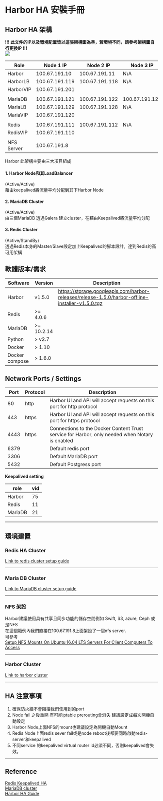 # Harbor HA 安裝手冊

## Harbor HA 架構
**!!! 此文件的IP以及環境配置皆以這張架構圖為準，若環境不同，請參考架構圖自行更換IP !!!**  
![](https://i.imgur.com/ZcNEr5A.png)



| Role     | Node 1 IP     | Node 2 IP     | Node 3 IP    |
| -------- | ------------- | ------------- | ------------ | 
| Harbor   | 100.67.191.10 | 100.67.191.11 | N\A          |
| HarborLB | 100.67.191.119| 100.67.191.118| N\A          |
| HarborVIP| 100.67.191.201|               |              |
||||
| MariaDB  | 100.67.191.121| 100.67.191.122|100.67.191.123|
| MariaLB  | 100.67.191.129| 100.67.191.128| N\A          |
| MariaVIP | 100.67.191.120|               |              |
||||
| Redis    | 100.67.191.111| 100.67.191.112| N\A          |
| RedisVIP | 100.67.191.110|               |              |
||||
|NFS Server| 100.67.191.8  |               |              |

Harbor 此架構主要由三大項目組成   
#### 1. Harbor Node和其LoadBalancer   
(Active/Active)  
藉由keepalived將流量平均分配到其下Harbor Node  

#### 2. MariaDB Cluster  
(Active/Active)  
由三個MariaDB 透過Galera 建立cluster，在藉由Keepalived將流量平均分配  

#### 3. Redis Cluster
(Active/StandBy)  
透過Redis本身的Master/Slave設定加上Keepalived的腳本設計，達到Redis的高可用架構  

## 軟體版本/需求  


| Software | Version  | Description |
| -------- | -------- | ----------- |
| Harbor   | v1.5.0   | https://storage.googleapis.com/harbor-releases/release-1.5.0/harbor-offline-installer-v1.5.0.tgz |
| Redis    | >= 4.0.6   |             |
| MariaDB  | >= 10.2.14 |             |
| Python   | > v2.7   |             |
| Docker   | > 1.10   |             |
| Docker compose| > 1.6.0 |         |

## Network Ports / Settings  

| Port   | Protocol  | Description |
| -----  | --------  | ----------- |
| 80     | http  | Harbor UI and API will accept requests on this port for http protocol |
| 443    | https | Harbor UI and API will accept requests on this port for https protocol |
| 4443   | https | Connections to the Docker Content Trust service for Harbor, only needed when Notary is enabled|
| 6379   |    | Default redis port |
| 3306   |    | Default MariaDB port |
| 5432   |    | Default Postgress port |

**Keepalived setting**  

|role|vid|
|----|---|
|Harbor| 75 |
|Redis| 11 |
|MariaDB| 21 |


---


## 環境建置  
### Redis HA Cluster  
[Link to redis cluster setup guide](https://github.com/mJace/HarborHA/blob/master/redis)  


---


### Maria DB Cluster  

[Link to MariaDB cluster setup guide](https://github.com/mJace/HarborHA/tree/master/mariaDB)  




---


### NFS 架設  

Harbor建議使用具有共享且同步功能的儲存空間例如 Swift, S3, azure, Ceph 或是NFS  
在這個範例內我們直接在100.67.191.8上面架設了一個nfs server.  
可參考  
[Setup NFS Mounts On Ubuntu 16.04 LTS Servers For Client Computers To Access](https://websiteforstudents.com/setup-nfs-mounts-on-ubuntu-16-04-lts-servers-for-client-computers-to-access/)  




---


### Harbor Cluster  
[Link to harbor cluster](https://github.com/mJace/HarborHA/tree/master/Harbor)  


---

## HA 注意事項  

1. 確保防火牆不會阻擋我們使用到的port  
2. Node fail 之後重開 有可能iptable prerouting會消失
   建議設定成每次開機自動設定  
3. Harbor Node上面NFS的mount也建議設定為開機自動Mount  
4. Redis Node上面redis sever fail或是node reboot後都要同時啟動redis-server和keepalived  
5. 不同service 的keepalived virtual router id必須不同，否則keepalived會失效。

---


## Reference  
[Redis Keepalived HA](https://www.jianshu.com/p/711542e7d347)  
[MariaDB cluster](https://www.techrepublic.com/article/how-to-set-up-a-mariadb-galera-cluster-on-ubuntu-16-04/)  
[Harbor HA Guide](https://github.com/goharbor/harbor/blob/master/docs/high_availability_installation_guide.md)  